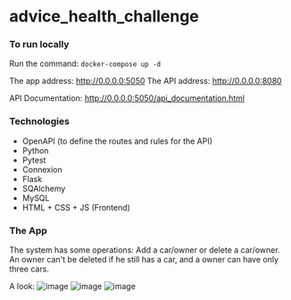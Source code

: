 # advice_health_challenge

### To run locally

Run the command: `docker-compose up -d`

The app address: http://0.0.0.0:5050
The API address: http://0.0.0.0:8080

API Documentation: http://0.0.0.0:5050/api_documentation.html

### Technologies
- OpenAPI (to define the routes and rules for the API)
- Python
- Pytest
- Connexion
- Flask
- SQAlchemy
- MySQL
- HTML + CSS + JS (Frontend)

### The App

The system has some operations: Add a car/owner or delete a car/owner. An owner can't be deleted if he still has a car, and a owner can have only three
cars.

A look:
![image](https://user-images.githubusercontent.com/23690136/195309100-c10620f4-fe59-4fb7-9c79-e553dc60ed8c.png)
![image](https://user-images.githubusercontent.com/23690136/195309231-8bbd96d8-dc52-4b97-be6b-400a0f64da86.png)
![image](https://user-images.githubusercontent.com/23690136/195309403-c23e82f5-ed68-41a9-86e3-916ac6c7f585.png)
